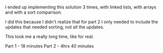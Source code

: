 I ended up implementing this solution 3 times, with linked lists, with arrays and with a sort comparison.

I did this because I didn't realize that for part 2 I only needed to include the updates that needed sorting, not all the updates.

This took me a really long time, like for real.

Part 1 - 18 minutes
Part 2 - 4hrs 40 minutes
